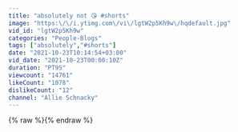 ```yaml
---
title: "absolutely not 😘 #shorts"
image: "https:\/\/i.ytimg.com\/vi\/lgtW2p5Kh9w\/hqdefault.jpg"
vid_id: "lgtW2p5Kh9w"
categories: "People-Blogs"
tags: ["absolutely","#shorts"]
date: "2021-10-23T10:14:54+03:00"
vid_date: "2021-10-23T00:00:10Z"
duration: "PT9S"
viewcount: "14761"
likeCount: "1078"
dislikeCount: "12"
channel: "Allie Schnacky"
---
```

{% raw %}{% endraw %}
